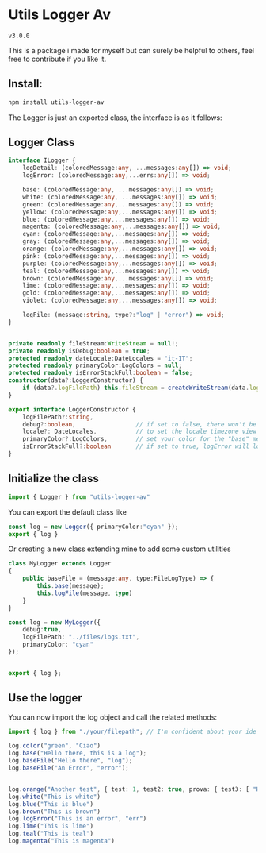 ﻿# Utils Logger Av



`v3.0.0`

This is a package i made for myself but can surely be helpful to others, feel free to contribute if you like it.



## Install:

```bash
npm install utils-logger-av
```

The Logger is just an exported class, the interface is as it follows:


## Logger Class

```ts
interface ILogger {
    logDetail: (coloredMessage:any, ...messages:any[]) => void;
    logError: (coloredMessage:any,...errs:any[]) => void;

    base: (coloredMessage:any, ...messages:any[]) => void;
    white: (coloredMessage:any, ...messages:any[]) => void;
    green: (coloredMessage:any,...messages:any[]) => void;
    yellow: (coloredMessage:any,...messages:any[]) => void;
    blue: (coloredMessage:any,...messages:any[]) => void;
    magenta: (coloredMessage:any,...messages:any[]) => void;
    cyan: (coloredMessage:any,...messages:any[]) => void;
    gray: (coloredMessage:any,...messages:any[]) => void;
    orange: (coloredMessage:any,...messages:any[]) => void;
    pink: (coloredMessage:any,...messages:any[]) => void;
    purple: (coloredMessage:any,...messages:any[]) => void;
    teal: (coloredMessage:any,...messages:any[]) => void;
    brown: (coloredMessage:any,...messages:any[]) => void;
    lime: (coloredMessage:any,...messages:any[]) => void;
    gold: (coloredMessage:any,...messages:any[]) => void;
    violet: (coloredMessage:any,...messages:any[]) => void;

    logFile: (message:string, type?:"log" | "error") => void;
}


private readonly fileStream:WriteStream = null!;
private readonly isDebug:boolean = true;
protected readonly dateLocale:DateLocales = "it-IT";
protected readonly primaryColor:LogColors = null;
protected readonly isErrorStackFull:boolean = false;
constructor(data?:LoggerConstructor) {
	if (data?.logFilePath) this.fileStream = createWriteStream(data.logFilePath, { flags: 'a' });
}

export interface LoggerConstructor {
    logFilePath?:string,
    debug?:boolean,                 // if set to false, there won't be any more log.
    locale?: DateLocales,           // to set the locale timezone view
    primaryColor?:LogColors,        // set your color for the "base" method. default is white
    isErrorStackFull?:boolean       // if set to true, logError will log the full stack trace
}
```




## Initialize the class

```ts
import { Logger } from "utils-logger-av"
```

You can export the default class like
```ts
const log = new Logger({ primaryColor:"cyan" });
export { log }
```


Or creating a new class extending mine to add some custom utilities
```ts
class MyLogger extends Logger
{
    public baseFile = (message:any, type:FileLogType) => {
        this.base(message);
        this.logFile(message, type)
    }
}

const log = new MyLogger({
    debug:true,
    logFilePath: "../files/logs.txt",
    primaryColor: "cyan"
});


export { log };
```


## Use the logger
You can now import the log object and call the related methods:
```ts
import { log } from "./your/filepath"; // I'm confident about your ide auto-import features

log.color("green", "Ciao")
log.base("Hello there, this is a log");
log.baseFile("Hello there", "log");
log.baseFile("An Error", "error");


log.orange("Another test", { test: 1, test2: true, prova: { test3: [ "Hello", 2, false] } }, false, 12.3);
log.white("This is white")
log.blue("This is blue")
log.brown("This is brown")
log.logError("This is an error", "err")
log.lime("This is lime")
log.teal("This is teal")
log.magenta("This is magenta")
```

